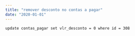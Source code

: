 ```yaml
---
title: "remover desconto no contas a pagar"
date: "2020-01-01"
---
```


<code>update contas_pagar set vlr_desconto = 0
where id = 308
</code>